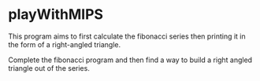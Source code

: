 # playWithMIPS

This program aims to first calculate the fibonacci series then printing it in the form of a right-angled triangle.

Complete the fibonacci program and then find a way to build a right angled triangle out of the series. 
